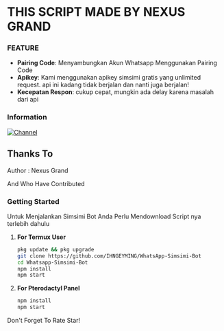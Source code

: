 # THIS SCRIPT MADE BY NEXUS GRAND

### FEATURE 

- **Pairing Code**: Menyambungkan Akun Whatsapp Menggunakan Pairing Code
- **Apikey**: Kami menggunakan apikey simsimi gratis yang unlimited request. api ini kadang tidak berjalan dan nanti juga berjalan!
- **Kecepatan Respon**: cukup cepat, mungkin ada delay karena masalah dari api

### Information
[![Channel](https://img.shields.io/badge/CHANNEL%20NEXUS%20GRAND-path?style=for-the-badge&logo=whatsapp&logoColor=white&color=brightgreen)](https://whatsapp.com/channel/0029VamUbVdEQIalRdRZk11w)

## Thanks To
Author : Nexus Grand

And Who Have Contributed

### Getting Started
Untuk Menjalankan Simsimi Bot Anda Perlu Mendownload Script nya terlebih dahulu

1. **For Termux User**
    ```bash
    pkg update && pkg upgrade
    git clone https://github.com/IHNGEYMING/WhatsApp-Simsimi-Bot
    cd Whatsapp-Simsimi-Bot
    npm install
    npm start
    
2. **For Pterodactyl Panel**
    ```bash
    npm install
    npm start
    
Don't Forget To Rate Star!
